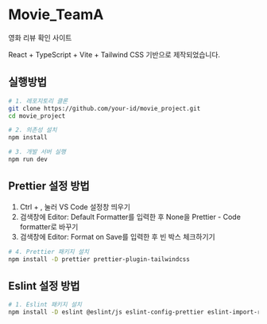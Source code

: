 # Movie_TeamA

영화 리뷰 확인 사이트

React + TypeScript + Vite + Tailwind CSS 기반으로 제작되었습니다.

## 실행방법

```bash
# 1. 레포지토리 클론
git clone https://github.com/your-id/movie_project.git
cd movie_project

# 2. 의존성 설치
npm install

# 3. 개발 서버 실행
npm run dev
```

## Prettier 설정 방법

1. Ctrl + , 눌러 VS Code 설정창 띄우기
2. 검색창에 Editor: Default Formatter를 입력한 후 None을 Prettier - Code formatter로 바꾸기
3. 검색창에 Editor: Format on Save를 입력한 후 빈 박스 체크하기기

```bash
# 4. Prettier 패키지 설치
npm install -D prettier prettier-plugin-tailwindcss
```

## Eslint 설정 방법

```bash
# 1. Eslint 패키지 설치
npm install -D eslint @eslint/js eslint-config-prettier eslint-import-resolver-node eslint-plugin-import eslint-plugin-jsx-a11y eslint-plugin-prettier eslint-plugin-react eslint-plugin-react-hooks eslint-plugin-react-refresh eslint-plugin-tailwindcss prettier typescript-eslint
```

